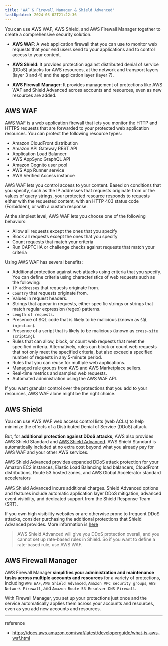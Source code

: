 ```yaml
---
title: 'WAF & Firewall Manager & Shield Advanced'
lastUpdated: 2024-03-02T21:22:36
---
```


You can use AWS WAF, AWS Shield, and AWS Firewall Manager together to create a comprehensive security solution. 

- **AWS WAF**: A web application firewall that you can use to monitor web requests that your end users send to your applications and to control access to your content. 

- **AWS Shield**: It provides protection against distributed denial of service (DDoS) attacks for AWS resources, at the network and transport layers (layer 3 and 4) and the application layer (layer 7).

- **AWS Firewall Manager**: It provides management of protections like AWS WAF and Shield Advanced across accounts and resources, even as new resources are added.

## AWS WAF

[AWS WAF](https://docs.aws.amazon.com/waf/latest/developerguide/waf-chapter.html) is a web application firewall that lets you monitor the HTTP and HTTPS requests that are forwarded to your protected web application resources. You can protect the following resource types:

- Amazon CloudFront distribution
- Amazon API Gateway REST API
- Application Load Balancer
- AWS AppSync GraphQL API
- Amazon Cognito user pool
- AWS App Runner service
- AWS Verified Access instance

AWS WAF lets you control access to your content. Based on conditions that you specify, such as the IP addresses that requests originate from or the values of query strings, your protected resource responds to requests either with the requested content, with an HTTP 403 status code (Forbidden), or with a custom response.

At the simplest level, AWS WAF lets you choose one of the following behaviors:

- Allow all requests except the ones that you specify
- Block all requests except the ones that you specify
- Count requests that match your criteria
- Run CAPTCHA or challenge checks against requests that match your criteria

Using AWS WAF has several benefits:

- Additional protection against web attacks using criteria that you specify. You can define criteria using characteristics of web requests such as the following:
- `IP addresses` that requests originate from.
- `Country` that requests originate from.
- Values in request headers.
- Strings that appear in requests, either specific strings or strings that match regular expression (regex) patterns.
- `Length of requests`.
- Presence of SQL code that is likely to be malicious (known as `SQL injection`).
- Presence of a script that is likely to be malicious (known as `cross-site scripting`).
- Rules that can allow, block, or count web requests that meet the specified criteria. Alternatively, rules can block or count web requests that not only meet the specified criteria, but also exceed a specified number of requests in any 5-minute period.
- Rules that you can reuse for multiple web applications.
- Managed rule groups from AWS and AWS Marketplace sellers.
- Real-time metrics and sampled web requests.
- Automated administration using the AWS WAF API.

If you want granular control over the protections that you add to your resources, AWS WAF alone might be the right choice.

## AWS Shield

You can use AWS WAF web access control lists (web ACLs) to help minimize the effects of a Distributed Denial of Service (DDoS) attack. 

But, for **additional protection against DDoS attacks**, AWS also provides AWS Shield Standard and [AWS Shield Advanced](https://docs.aws.amazon.com/waf/latest/developerguide/ddos-advanced-summary-capabilities.html). AWS Shield Standard is automatically included at no extra cost beyond what you already pay for AWS WAF and your other AWS services.

AWS Shield Advanced provides expanded DDoS attack protection for your Amazon EC2 instances, Elastic Load Balancing load balancers, CloudFront distributions, Route 53 hosted zones, and AWS Global Accelerator standard accelerators

AWS Shield Advanced incurs additional charges. Shield Advanced options and features include automatic application layer DDoS mitigation, advanced event visibility, and dedicated support from the Shield Response Team (SRT).

If you own high visibility websites or are otherwise prone to frequent DDoS attacks, consider purchasing the additional protections that Shield Advanced provides. More information is [here](https://docs.aws.amazon.com/waf/latest/developerguide/ddos-advanced-summary-deciding.html)

> AWS Shield Advanced will give you DDoS protection overall, and you cannot set up rate-based rules in Shield. So if you want to define a rate-based rule, use AWS WAF.

## AWS Firewall Manager

AWS Firewall Manager **simplifies your administration and maintenance tasks across multiple accounts and resources** for a variety of protections, including `AWS WAF`, `AWS Shield Advanced`, `Amazon VPC security groups`, `AWS Network Firewall`, and `Amazon Route 53 Resolver DNS Firewall`.

With Firewall Manager, you set up your protections just once and the service automatically applies them across your accounts and resources, even as you add new accounts and resources.

---
reference
- https://docs.aws.amazon.com/waf/latest/developerguide/what-is-aws-waf.html



